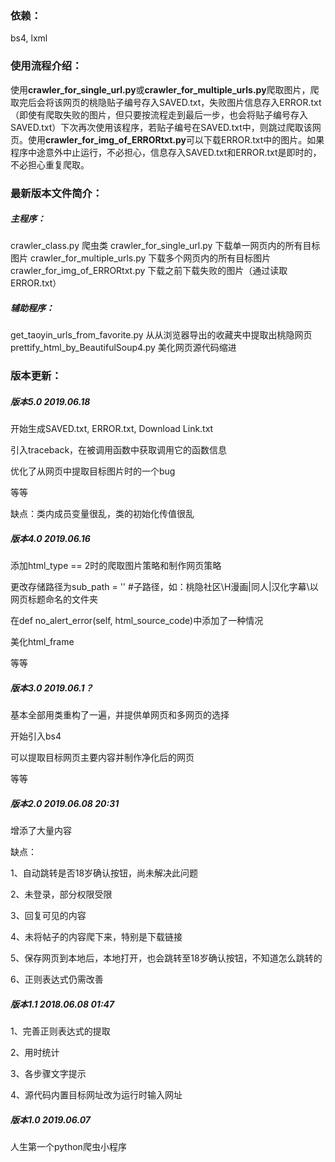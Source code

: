 ### 依赖：

bs4, lxml

### 使用流程介绍：

使用**crawler_for_single_url.py**或**crawler_for_multiple_urls.py**爬取图片，爬取完后会将该网页的桃隐贴子编号存入SAVED.txt，失败图片信息存入ERROR.txt（即使有爬取失败的图片，但只要按流程走到最后一步，也会将贴子编号存入SAVED.txt）下次再次使用该程序，若贴子编号在SAVED.txt中，则跳过爬取该网页。使用**crawler_for_img_of_ERRORtxt.py**可以下载ERROR.txt中的图片。如果程序中途意外中止运行，不必担心，信息存入SAVED.txt和ERROR.txt是即时的，不必担心重复爬取。

### 最新版本文件简介：

##### 主程序：

crawler_class.py                                   爬虫类
crawler_for_single_url.py                   下载单一网页内的所有目标图片
crawler_for_multiple_urls.py             下载多个网页内的所有目标图片
crawler_for_img_of_ERRORtxt.py      下载之前下载失败的图片（通过读取ERROR.txt）

##### 辅助程序：

get_taoyin_urls_from_favorite.py       从从浏览器导出的收藏夹中提取出桃隐网页
prettify_html_by_BeautifulSoup4.py  美化网页源代码缩进

### 版本更新：

##### 版本5.0    2019.06.18

开始生成SAVED.txt, ERROR.txt, Download Link.txt

引入traceback，在被调用函数中获取调用它的函数信息

优化了从网页中提取目标图片时的一个bug

等等

缺点：类内成员变量很乱，类的初始化传值很乱

##### 版本4.0    2019.06.16

添加html_type == 2时的爬取图片策略和制作网页策略

更改存储路径为sub_path = ''    #子路径，如：桃隐社区\H漫画|同人|汉化字幕\以网页标题命名的文件夹

在def no_alert_error(self, html_source_code)中添加了一种情况

美化html_frame

等等

##### 版本3.0    2019.06.1？

基本全部用类重构了一遍，并提供单网页和多网页的选择

开始引入bs4

可以提取目标网页主要内容并制作净化后的网页

等等

##### 版本2.0    2019.06.08 20:31

增添了大量内容

缺点：

1、自动跳转是否18岁确认按钮，尚未解决此问题

2、未登录，部分权限受限

3、回复可见的内容

4、未将帖子的内容爬下来，特别是下载链接

5、保存网页到本地后，本地打开，也会跳转至18岁确认按钮，不知道怎么跳转的

6、正则表达式仍需改善

##### 版本1.1    2018.06.08 01:47

1、完善正则表达式的提取

2、用时统计

3、各步骤文字提示

4、源代码内置目标网址改为运行时输入网址

##### 版本1.0    2019.06.07

人生第一个python爬虫小程序